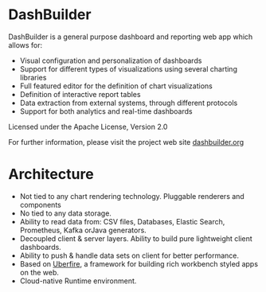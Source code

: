 # DashBuilder

DashBuilder is a general purpose dashboard and reporting web app which allows for:

- Visual configuration and personalization of dashboards
- Support for different types of visualizations using several charting libraries
- Full featured editor for the definition of chart visualizations
- Definition of interactive report tables
- Data extraction from external systems, through different protocols
- Support for both analytics and real-time dashboards

Licensed under the Apache License, Version 2.0

For further information, please visit the project web site <a href="http://dashbuilder.org" target="_blank">dashbuilder.org</a>

# Architecture

- Not tied to any chart rendering technology. Pluggable renderers and components
- No tied to any data storage.
- Ability to read data from: CSV files, Databases, Elastic Search, Prometheus, Kafka orJava generators.
- Decoupled client & server layers. Ability to build pure lightweight client dashboards.
- Ability to push & handle data sets on client for better performance.
- Based on <a href="http://www.uberfireframework.org" target="_blank">Uberfire</a>, a framework for building rich workbench styled apps on the web.
- Cloud-native Runtime environment.
